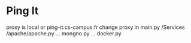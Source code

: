# Ping It
proxy is local or ping-it.cs-campus.fr
change proxy in main.py  /Services /apache/apache.py ... mongno.py ... docker.py 


